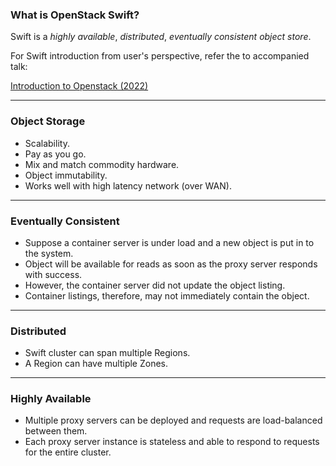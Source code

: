 ### What is <span class="color-openstack-red">OpenStack Swift?</span>

<span class="color-openstack-red">Swift</span> is a <span class="color-yellow-400">_highly available_</span>, <span class="color-yellow-500">_distributed_</span>, <span class="color-yellow-400">_eventually consistent_</span> <span class="color-yellow-500">_object store_</span>.

For <span class="color-openstack-red">Swift</span> introduction from user's perspective, refer the to accompanied talk:

[Introduction to Openstack (2022)](https://talks.nhat.ngo.cx/2022-openstack-intro)

---

### <span class="color-yellow-400">Object Storage</span>

- Scalability.
- Pay as you go.
- Mix and match commodity hardware.
- Object immutability.
- Works well with high latency network (over WAN).

---

### <span class="color-yellow-400">Eventually Consistent</span>

- Suppose a container server is under load and a new object is put in to the system.
- Object will be available for reads as soon as the proxy server responds  with success.
- However, the container server did not update the object listing.
- Container listings, therefore, may not immediately contain the object.

---

### <span class="color-yellow-400">Distributed</span>

- Swift cluster can span multiple <span class="color-yellow-500">Regions</span>.
- A <span class="color-yellow-500">Region</span> can have multiple <span class="color-yellow-500">Zones</span>.

---

### <span class="color-yellow-400">Highly Available</span>

- Multiple proxy servers can be deployed and requests are load-balanced between them.
- Each proxy server instance is stateless and able to respond to requests for the entire cluster.
